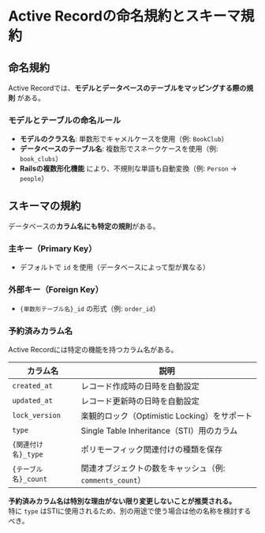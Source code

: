 # **Active Recordの命名規約とスキーマ規約**

## **命名規約**
Active Recordでは、**モデルとデータベースのテーブルをマッピングする際の規則** がある。

### **モデルとテーブルの命名ルール**
- **モデルのクラス名**: 単数形でキャメルケースを使用（例: `BookClub`）  
- **データベースのテーブル名**: 複数形でスネークケースを使用（例: `book_clubs`）  
- **Railsの複数形化機能** により、不規則な単語も自動変換（例: `Person` → `people`）

## **スキーマの規約**
データベースの**カラム名にも特定の規則**がある。

### **主キー（Primary Key）**
- デフォルトで `id` を使用（データベースによって型が異なる）

### **外部キー（Foreign Key）**
- `{単数形テーブル名}_id` の形式（例: `order_id`）

### **予約済みカラム名**
Active Recordには特定の機能を持つカラム名がある。

| カラム名       | 説明 |
|--------------|--------------------------------------------------|
| `created_at` | レコード作成時の日時を自動設定 |
| `updated_at` | レコード更新時の日時を自動設定 |
| `lock_version` | 楽観的ロック（Optimistic Locking）をサポート |
| `type` | Single Table Inheritance（STI）用のカラム |
| `{関連付け名}_type` | ポリモーフィック関連付けの種類を保存 |
| `{テーブル名}_count` | 関連オブジェクトの数をキャッシュ（例: `comments_count`） |

**予約済みカラム名は特別な理由がない限り変更しないことが推奨される。**  
特に `type` はSTIに使用されるため、別の用途で使う場合は他の名称を検討するべき。

